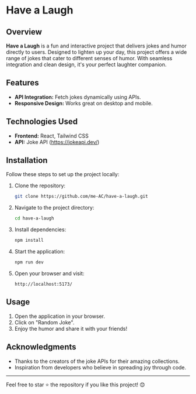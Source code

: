 # Have a Laugh

## Overview

**Have a Laugh** is a fun and interactive project that delivers jokes and humor directly to users. Designed to lighten up your day, this project offers a wide range of jokes that cater to different senses of humor. With seamless integration and clean design, it's your perfect laughter companion.

## Features

- **API Integration:** Fetch jokes dynamically using APIs.
- **Responsive Design:** Works great on desktop and mobile.

## Technologies Used

- **Frontend:** React, Tailwind CSS
- **API:** Joke API (https://jokeapi.dev/)

## Installation

Follow these steps to set up the project locally:

1. Clone the repository:

   ```bash
   git clone https://github.com/me-AC/have-a-laugh.git
   ```

2. Navigate to the project directory:

   ```bash
   cd have-a-laugh
   ```

3. Install dependencies:

   ```bash
   npm install
   ```

4. Start the application:

   ```bash
   npm run dev
   ```

5. Open your browser and visit:
   ```
   http://localhost:5173/
   ```

## Usage

1. Open the application in your browser.
2. Click on "Random Joke".
3. Enjoy the humor and share it with your friends!

## Acknowledgments

- Thanks to the creators of the joke APIs for their amazing collections.
- Inspiration from developers who believe in spreading joy through code.

---

Feel free to star ⭐ the repository if you like this project! 😊
